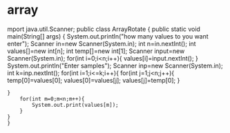 # array
mport java.util.Scanner;
public class ArrayRotate {
	public static void main(String[] args) {
		System.out.println("how many values to you want enter");
	Scanner in=new Scanner(System.in);
	int n=in.nextInt();
	int values[]=new int[n];
	int temp[]=new int[1];
	Scanner input=new Scanner(System.in);
	for(int i=0;i<n;i++){
		 values[i]=input.nextInt();
	}
	System.out.println("Enter samples");
	Scanner inp=new Scanner(System.in);
	int k=inp.nextInt();
	for(int i=1;i<=k;i++){
		for(int j=1;j<n;j++){
			 temp[0]=values[0];
		values[0]=values[j];
		values[j]=temp[0];
	}
		
	}
		for(int m=0;m<n;m++){
			System.out.print(values[m]);
		}
	}
	}
